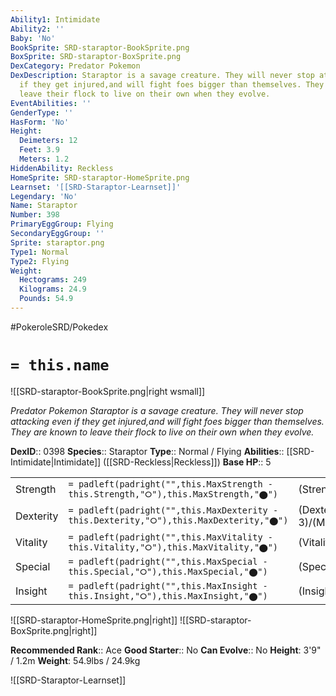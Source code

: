 ```yaml
---
Ability1: Intimidate
Ability2: ''
Baby: 'No'
BookSprite: SRD-staraptor-BookSprite.png
BoxSprite: SRD-staraptor-BoxSprite.png
DexCategory: Predator Pokemon
DexDescription: Staraptor is a savage creature. They will never stop attacking even
  if they get injured,and will fight foes bigger than themselves. They are known to
  leave their flock to live on their own when they evolve.
EventAbilities: ''
GenderType: ''
HasForm: 'No'
Height:
  Deimeters: 12
  Feet: 3.9
  Meters: 1.2
HiddenAbility: Reckless
HomeSprite: SRD-staraptor-HomeSprite.png
Learnset: '[[SRD-Staraptor-Learnset]]'
Legendary: 'No'
Name: Staraptor
Number: 398
PrimaryEggGroup: Flying
SecondaryEggGroup: ''
Sprite: staraptor.png
Type1: Normal
Type2: Flying
Weight:
  Hectograms: 249
  Kilograms: 24.9
  Pounds: 54.9
---
```


#PokeroleSRD/Pokedex

# `= this.name`

![[SRD-staraptor-BookSprite.png|right wsmall]]

*Predator Pokemon*
*Staraptor is a savage creature. They will never stop attacking even if they get injured,and will fight foes bigger than themselves. They are known to leave their flock to live on their own when they evolve.*

**DexID**:: 0398
**Species**:: Staraptor
**Type**:: Normal / Flying
**Abilities**:: [[SRD-Intimidate|Intimidate]] ([[SRD-Reckless|Reckless]])
**Base HP**:: 5

|           |                                                                                        |                                          |
| --------- | -------------------------------------------------------------------------------------- | ---------------------------------------- |
| Strength  | `= padleft(padright("",this.MaxStrength - this.Strength,"⭘"),this.MaxStrength,"⬤")`    | (Strength::3)/(MaxStrength::7)   |
| Dexterity | `= padleft(padright("",this.MaxDexterity - this.Dexterity,"⭘"),this.MaxDexterity,"⬤")` | (Dexterity:: 3)/(MaxDexterity::6) |
| Vitality  | `= padleft(padright("",this.MaxVitality - this.Vitality,"⭘"),this.MaxVitality,"⬤")`    | (Vitality::2)/(MaxVitality::5)   |
| Special   | `= padleft(padright("",this.MaxSpecial - this.Special,"⭘"),this.MaxSpecial,"⬤")`       | (Special::2)/(MaxSpecial::4)     |
| Insight   | `= padleft(padright("",this.MaxInsight - this.Insight,"⭘"),this.MaxInsight,"⬤")`       | (Insight::2)/(MaxInsight::4)     |

![[SRD-staraptor-HomeSprite.png|right]]
![[SRD-staraptor-BoxSprite.png|right]]

**Recommended Rank**:: Ace
**Good Starter**:: No
**Can Evolve**:: No
**Height**: 3'9" / 1.2m
**Weight**: 54.9lbs / 24.9kg

![[SRD-Staraptor-Learnset]]